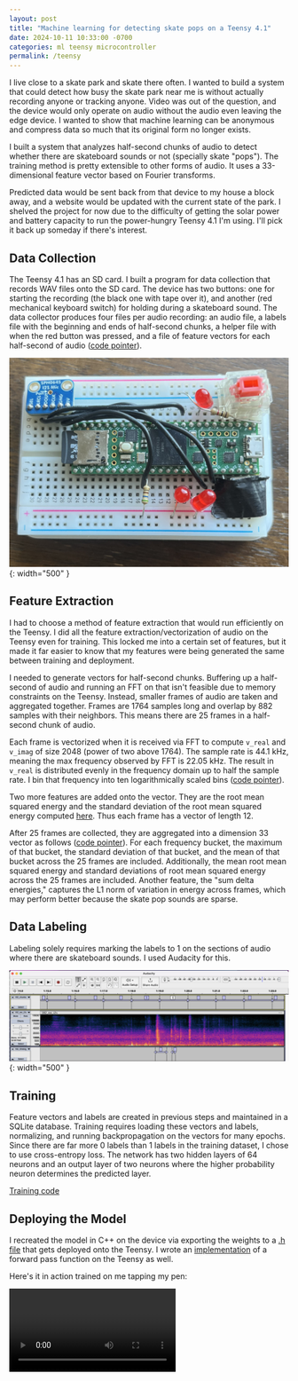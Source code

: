 ```yaml
---
layout: post
title: "Machine learning for detecting skate pops on a Teensy 4.1"
date: 2024-10-11 10:33:00 -0700
categories: ml teensy microcontroller
permalink: /teensy
---
```


I live close to a skate park and skate there often. I wanted to build a system that could detect how busy the skate park near me is without actually recording anyone or tracking anyone. Video was out of the question, and the device would only operate on audio without the audio even leaving the edge device. I wanted to show that machine learning can be anonymous and compress data so much that its original form no longer exists.

I built a system that analyzes half-second chunks of audio to detect whether there are skateboard sounds or not (specially skate "pops"). The training method is pretty extensible to other forms of audio. It uses a 33-dimensional feature vector based on Fourier transforms.

Predicted data would be sent back from that device to my house a block away, and a website would be updated with the current state of the park. I shelved the project for now due to the difficulty of getting the solar power and battery capacity to run the power-hungry Teensy 4.1 I'm using. I'll pick it back up someday if there's interest.

## Data Collection

The Teensy 4.1 has an SD card. I built a program for data collection that records WAV files onto the SD card. The device has two buttons: one for starting the recording (the black one with tape over it), and another (red mechanical keyboard switch) for holding during a skateboard sound. The data collector produces four files per audio recording: an audio file, a labels file with the beginning and ends of half-second chunks, a helper file with when the red button was pressed, and a file of feature vectors for each half-second of audio ([code pointer](https://github.com/buzaidj/skate-pops/blob/be8aab726e8b471adc390545297363209e8f0a56/teensy/teensy_program/teensy_program.ino#L509)).

![Data collector (and predictor)](/assets/teensy4_1.jpg){: width="500" }

## Feature Extraction

I had to choose a method of feature extraction that would run efficiently on the Teensy. I did all the feature extraction/vectorization of audio on the Teensy even for training. This locked me into a certain set of features, but it made it far easier to know that my features were being generated the same between training and deployment.

I needed to generate vectors for half-second chunks. Buffering up a half-second of audio and running an FFT on that isn't feasible due to memory constraints on the Teensy. Instead, smaller frames of audio are taken and aggregated together. Frames are 1764 samples long and overlap by 882 samples with their neighbors. This means there are 25 frames in a half-second chunk of audio.

Each frame is vectorized when it is received via FFT to compute `v_real` and `v_imag` of size 2048 (power of two above 1764). The sample rate is 44.1 kHz, meaning the max frequency observed by FFT is 22.05 kHz. The result in `v_real` is distributed evenly in the frequency domain up to half the sample rate. I bin that frequency into ten logarithmically scaled bins ([code pointer](https://github.com/buzaidj/skate-pops/blob/be8aab726e8b471adc390545297363209e8f0a56/teensy/teensy_program/teensy_program.ino#L867)).

Two more features are added onto the vector. They are the root mean squared energy and the standard deviation of the root mean squared energy computed [here](https://github.com/buzaidj/skate-pops/blob/be8aab726e8b471adc390545297363209e8f0a56/teensy/teensy_program/teensy_program.ino#L787). Thus each frame has a vector of length 12.

After 25 frames are collected, they are aggregated into a dimension 33 vector as follows ([code pointer](https://github.com/buzaidj/skate-pops/blob/be8aab726e8b471adc390545297363209e8f0a56/teensy/teensy_program/teensy_program.ino#L1047)). For each frequency bucket, the maximum of that bucket, the standard deviation of that bucket, and the mean of that bucket across the 25 frames are included. Additionally, the mean root mean squared energy and standard deviations of root mean squared energy across the 25 frames are included. Another feature, the "sum delta energies," captures the L1 norm of variation in energy across frames, which may perform better because the skate pop sounds are sparse.

## Data Labeling

Labeling solely requires marking the labels to 1 on the sections of audio where there are skateboard sounds. I used Audacity for this.

![Labeling](/assets/labelling.png){: width="500" }

## Training

Feature vectors and labels are created in previous steps and maintained in a SQLite database. Training requires loading these vectors and labels, normalizing, and running backpropagation on the vectors for many epochs. Since there are far more 0 labels than 1 labels in the training dataset, I chose to use cross-entropy loss. The network has two hidden layers of 64 neurons and an output layer of two neurons where the higher probability neuron determines the predicted layer.

[Training code](https://github.com/buzaidj/skate-pops/blob/be8aab726e8b471adc390545297363209e8f0a56/teensy/data_labelled/nn_model.py#L61)

## Deploying the Model

I recreated the model in C++ on the device via exporting the weights to a [.h file](https://github.com/buzaidj/skate-pops/blob/be8aab726e8b471adc390545297363209e8f0a56/teensy/teensy_program/nn_model_params.h) that gets deployed onto the Teensy. I wrote an [implementation](https://github.com/buzaidj/skate-pops/blob/be8aab726e8b471adc390545297363209e8f0a56/teensy/teensy_program/teensy_program.ino#L113) of a forward pass function on the Teensy as well.

Here's it in action trained on me tapping my pen:

<video controls width="300">
  <source src="/assets/detector.mp4" type="video/mp4">
  Your browser does not support the video tag.
</video>
